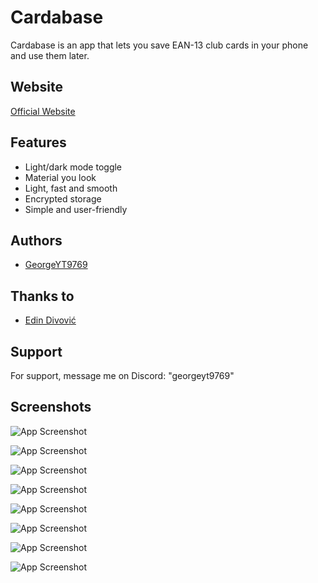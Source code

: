
# Cardabase

Cardabase is an app that lets you save EAN-13 club cards in your phone and use them later.


## Website

[Official Website](https://georgeyt9769.github.io/cardabase/)


## Features

- Light/dark mode toggle
- Material you look
- Light, fast and smooth 
- Encrypted storage
- Simple and user-friendly


## Authors

- [GeorgeYT9769](https://www.github.com/GeorgeYT9769)

## Thanks to

- [Edin Divović](https://www.youtube.com/@NotEdin_)

## Support

For support, message me on Discord: "georgeyt9769"


## Screenshots

![App Screenshot](https://github.com/GeorgeYT9769/cardabase-app/blob/main/mockups/app-mockup-ios-screenshot-5-cardabase-5.5-inch-1%20(Small).png?raw=true)

![App Screenshot](https://github.com/GeorgeYT9769/cardabase-app/blob/main/mockups/app-mockup-ios-screenshot-5-cardabase-5.5-inch-2%20(Small).png?raw=true)

![App Screenshot](https://github.com/GeorgeYT9769/cardabase-app/blob/main/mockups/app-mockup-ios-screenshot-5-cardabase-5.5-inch-3%20(Small).png?raw=true)

![App Screenshot](https://github.com/GeorgeYT9769/cardabase-app/blob/main/mockups/app-mockup-ios-screenshot-5-cardabase-5.5-inch-4%20(Small).png?raw=true)

![App Screenshot](https://github.com/GeorgeYT9769/cardabase-app/blob/main/mockups/app-mockup-ios-screenshot-5-cardabase-5.5-inch-5%20(Small).png?raw=true)

![App Screenshot](https://github.com/GeorgeYT9769/cardabase-app/blob/main/mockups/app-mockup-ios-screenshot-5-cardabase-5.5-inch-6%20(Small).png?raw=true)

![App Screenshot](https://github.com/GeorgeYT9769/cardabase-app/blob/main/mockups/app-mockup-ios-screenshot-5-cardabase-5.5-inch-7%20(Small).png?raw=true)

![App Screenshot](https://github.com/GeorgeYT9769/cardabase-app/blob/main/mockups/app-mockup-ios-screenshot-5-cardabase-5.5-inch-8%20(Small).png?raw=true)


